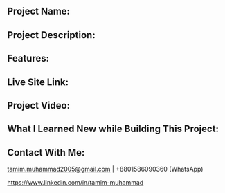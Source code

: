 ## Project Name:

## Project Description:  


## Features:

## Live Site Link:


## Project Video:


## What I Learned New while Building This Project:


## Contact With Me: 

tamim.muhammad2005@gmail.com | +8801586090360 (WhatsApp)  

https://www.linkedin.com/in/tamim-muhammad
